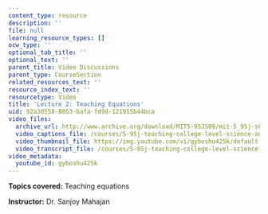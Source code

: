 ```yaml
---
content_type: resource
description: ''
file: null
learning_resource_types: []
ocw_type: ''
optional_tab_title: ''
optional_text: ''
parent_title: Video Discussions
parent_type: CourseSection
related_resources_text: ''
resource_index_text: ''
resourcetype: Video
title: 'Lecture 2: Teaching Equations'
uid: 92a30558-8053-bafa-fd9d-121955b44bca
video_files:
  archive_url: http://www.archive.org/download/MIT5-95JS09/mit-5_95j-s09-lec02_300k_pano.mp4
  video_captions_file: /courses/5-95j-teaching-college-level-science-and-engineering-spring-2009/0c014a941a22555fae7a3d05dbacbf73_gyboshu425k.vtt
  video_thumbnail_file: https://img.youtube.com/vi/gyboshu425k/default.jpg
  video_transcript_file: /courses/5-95j-teaching-college-level-science-and-engineering-spring-2009/74cdadae3528fc3d07748cb81bacb11c_gyboshu425k.pdf
video_metadata:
  youtube_id: gyboshu425k
---
```


**Topics covered:** Teaching equations  
  
**Instructor:** Dr. Sanjoy Mahajan